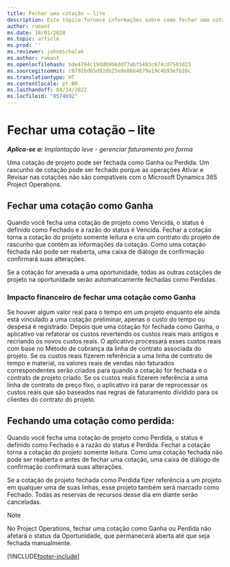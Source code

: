 ```yaml
---
title: Fechar uma cotação – lite
description: Este tópico fornece informações sobre como fechar uma cotação no Project Operations.
author: rumant
ms.date: 10/01/2020
ms.topic: article
ms.prod: ''
ms.reviewer: johnmichalak
ms.author: rumant
ms.openlocfilehash: bde4794c19dd69b6dd77abf5483c674cd7503d23
ms.sourcegitcommit: c0792bd65d92db25e0e8864879a19c4b93efb10c
ms.translationtype: HT
ms.contentlocale: pt-BR
ms.lasthandoff: 04/14/2022
ms.locfileid: "8574692"
---
```

# <a name="close-a-quote---lite"></a>Fechar uma cotação – lite

_**Aplica-se a:** Implantação leve - gerenciar faturamento pro forma_

Uma cotação de projeto pode ser fechada como Ganha ou Perdida. Um rascunho de cotação pode ser fechado porque as operações Ativar e Revisar nas cotações não são compatíveis com o Microsoft Dynamics 365 Project Operations.

## <a name="close-a-quote-as-won"></a>Fechar uma cotação como Ganha

Quando você fecha uma cotação de projeto como Vencida, o status é definido como Fechado e a razão do status é Vencida. Fechar a cotação torna a cotação do projeto somente leitura e cria um contrato do projeto de rascunho que contém as informações da cotação. Como uma cotação fechada não pode ser reaberta, uma caixa de diálogo de confirmação confirmará suas alterações.

Se a cotação for anexada a uma oportunidade, todas as outras cotações de projeto na oportunidade serão automaticamente fechadas como Perdidas.

### <a name="financial-impact-of-closing-a-quote-as-won"></a>Impacto financeiro de fechar uma cotação como Ganha

Se houver algum valor real para o tempo em um projeto enquanto ele ainda está vinculado a uma cotação preliminar, apenas o custo do tempo ou despesa é registrado. Depois que uma cotação for fechada como Ganha, o aplicativo vai refatorar os custos revertendo os custos reais mais antigos e recriando os novos custos reais. O aplicativo processará esses custos reais com base no Método de cobrança da linha de contrato associada do projeto. Se os custos reais fizerem referência a uma linha de contrato de tempo e material, os valores reais de vendas não faturados correspondentes serão criados para quando a cotação for fechada e o contrato de projeto criado. Se os custos reais fizerem referência a uma linha de contrato de preço fixo, o aplicativo irá parar de reprocessar os custos reais que são baseados nas regras de faturamento dividido para os clientes do contrato do projeto.

## <a name="closing-a-quote-as-lost"></a>Fechando uma cotação como perdida:

Quando você fecha uma cotação de projeto como Perdida, o status é definido como Fechado e a razão do status é Perdida. Fechar a cotação torna a cotação do projeto somente leitura. Como uma cotação fechada não pode ser reaberta e antes de fechar uma cotação, uma caixa de diálogo de confirmação confirmará suas alterações.

Se a cotação de projeto fechada como Perdida fizer referência a um projeto em qualquer uma de suas linhas, esse projeto também será marcado como Fechado. Todas as reservas de recursos desse dia em diante serão canceladas.

> [!NOTE]
> No Project Operations, fechar uma cotação como Ganha ou Perdida não afetará o status da Oportunidade, que permanecerá aberta até que seja fechada manualmente.


[!INCLUDE[footer-include](../../includes/footer-banner.md)]